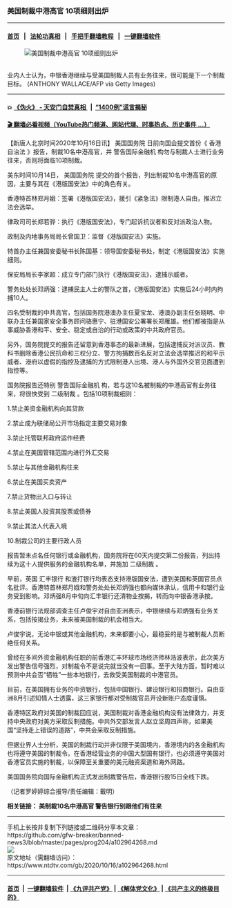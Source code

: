 ### 美国制裁中港高官 10项细则出炉
------------------------

#### [首页](https://github.com/gfw-breaker/banned-news3/blob/master/README.md) &nbsp;&nbsp;|&nbsp;&nbsp; [法轮功真相](https://github.com/begood0513/basic/blob/master/README.md)  &nbsp;&nbsp;|&nbsp;&nbsp; [手把手翻墙教程](https://github.com/gfw-breaker/guides/wiki)  &nbsp;&nbsp;|&nbsp;&nbsp; [一键翻墙软件](https://github.com/gfw-breaker/nogfw/blob/master/README.md)  



<div><div class="featured_image">
 <figure>
  <img alt="美国制裁中港高官 10项细则出炉" src="https://i.ntdtv.com/assets/uploads/2020/10/GettyImages-1187166557-800x450.jpg"/>
 </figure><br/>
 <span class="caption">
  业内人士认为，中银香港继续与受美国制裁人员有业务往来，很可能是下一个制裁目标。 (ANTHONY WALLACE/AFP via Getty Images)
 </span>
</div>
</div><hr/>

#### 💥 [《伪火》 - 天安门自焚真相 ](http://158.247.195.190:10000/videos/blog/weihuo.html)&nbsp; |&nbsp; [“1400例”谎言揭秘  ](http://158.247.195.190:10000/videos/blog/jiexi1400.html)

#### [ 🎬  翻墙必看视频（YouTube热门频道、网站代理、时事热点、历史事件 ...）](https://github.com/gfw-breaker/links/blob/master/banned.md)

<div><div class="post_content" itemprop="articleBody">
 <p>
  【新唐人北京时间2020年10月16日讯】
  <ok href="https://www.ntdtv.com/gb/美国国务院.htm">
   美国国务院
  </ok>
  日前向国会提交首份《
  <ok href="https://www.ntdtv.com/gb/香港自治法.htm">
   香港自治法
  </ok>
  》报告，制裁10名中港高官，并
  <ok href="https://www.ntdtv.com/gb/警告国际金融机.htm">
   警告国际金融机
  </ok>
  构勿与制裁人士进行业务往来，否则将面临10项制裁。
 </p>
 <p>
  美东时间10月14日，
  <ok href="https://www.ntdtv.com/gb/美国国务院.htm">
   美国国务院
  </ok>
  提交的首个报告，列出制裁10名中港高官的原因，主要与其在《港版国安法》中的角色有关。
 </p>
 <p>
  香港特首林郑月娥：签署《港版国安法》，援引《紧急法》限制港人自由，推迟立法会选举。
 </p>
 <p>
  律政司司长郑若骅：执行《港版国安法》，专门起诉抗议者和反对派政治人物。
 </p>
 <p>
  政制及内地事务局局长曾国卫：监督《港版国安法》实施。
 </p>
 <p>
  特首办主任兼国安委秘书长陈国基：领导国安委秘书处，制定《港版国安法》实施细则。
 </p>
 <p>
  保安局局长李家超：成立专门部门执行《港版国安法》，逮捕示威者。
 </p>
 <p>
  警务处处长邓炳强：逮捕民主人士的警队之首，《港版国安法》实施后24小时内拘捕10人。
 </p>
 <p>
  四名受制裁的中共高官，包括国务院港澳办主任夏宝龙、港澳办副主任张晓明、中联办主任兼国家安全事务顾问骆惠宁、驻港国安公署署长郑雁雄。他们都被指是从事威胁香港和平、安全、稳定或自治的行动或政策的中共政府官员。
 </p>
 <p>
  另外，国务院提交的报告还留意到香港事态的最新进展，包括逮捕反对派议员、教科书删除香港公民抗命和三权分立、警方拘捕数百名反对立法会选举推迟的和平示威者、港府以虚假的指控及逮捕的方式限制港人出境、港人与外国外交官见面遭到指控等。
 </p>
 <p>
  国务院报告还特别
  <ok href="https://www.ntdtv.com/gb/警告国际金融机.htm">
   警告国际金融机
  </ok>
  构，若与这10名被制裁的中港高官有业务往来，将很快受到
  <ok href="https://www.ntdtv.com/gb/二级制裁.htm">
   二级制裁
  </ok>
  。包括10项制裁细则：
 </p>
 <p>
  1.禁止美资金融机构向其贷款
 </p>
 <p>
  2.禁止成为联储局公开市场指定主要交易对象
 </p>
 <p>
  3.禁止托管联邦政府运作经费
 </p>
 <p>
  4.禁止在美国管辖范围内进行外汇交易
 </p>
 <p>
  5.禁止与其他金融机构往来
 </p>
 <p>
  6.禁止在美国买卖资产
 </p>
 <p>
  7.禁止货物出入口与转让
 </p>
 <p>
  8.禁止美国人投资其股票或债券
 </p>
 <p>
  9.禁止其法人代表入境
 </p>
 <p>
  10.制裁公司的主要行政人员
 </p>
 <p>
  报告暂未点名任何银行或金融机构，国务院将在60天内提交第二份报告，列出持续为这十人提供服务的金融机构名单，并施加
  <ok href="https://www.ntdtv.com/gb/二级制裁.htm">
   二级制裁
  </ok>
  。
 </p>
 <p>
  早前，英国
  <ok href="https://www.ntdtv.com/gb/汇丰银行.htm">
   汇丰银行
  </ok>
  和渣打银行均表态支持港版国安法，遭到美国和英国官员点名批评。香港特首林郑月娥和警务处处长邓炳强也都向媒体承认，信用卡和银行业务受到影响。邓炳强8月中旬向汇丰银行还清物业按揭，转而向中银香港承按。
 </p>
 <p>
  香港前银行法规部调查主任卢俊宇对自由亚洲表示，中银继续与邓炳强有业务关系，包括按揭业务，未来被美国制裁的机会相当大。
 </p>
 <p>
  卢俊宇说，无论中银或其他金融机构，未来都要小心，最稳妥的是与被制裁人员断绝任何关系。
 </p>
 <p>
  曾经在多间外资金融机构任职的前香港汇丰环球市场经济师林浩波表示，此次美方发出警告信号强烈，对制裁令不是说完就当没有一回事。至于大陆方面，暂时难以预测中共会否“牺牲”一些本地银行，去救受美国制裁的中港官员。
 </p>
 <p>
  目前，在美国拥有业务的中资银行，包括中国银行、建设银行和招商银行。自由亚洲8月引述知情人士透露，这三家银行都对受制裁官员开设新账户态度谨慎。
 </p>
 <p>
  香港特区政府对美国的制裁回应说，美国制裁对香港金融机构没有法律效力，并支持中央政府对美方采取反制措施。中共外交部发言人赵立坚周四声称，如果美国“坚持走上错误的道路”，中共会采取反制措施。
 </p>
 <p>
  但据业界人士分析，美国的制裁行动并非仅限于美国境内，香港境内的各金融机构也将遵守美国的制裁令。在香港经营业务的中国大型国有银行，也必须遵守美国对香港官员实施的制裁，以保障至关重要的美元融资渠道和海外网路。
 </p>
 <p>
  美国国务院向国际金融机构正式发出制裁警告后，香港银行股15日全线下跌。
 </p>
 <p>
  （记者罗婷婷综合报导/责任编辑：戴明）
 </p>
 <p>
  <strong>
   相关链接：
   <ok href="https://www.ntdtv.com/gb/2020/10/15/a102963501.html">
    美制裁10名中港高官 警告银行别跟他们有往来
   </ok>
  </strong>
 </p>
 <div class="single_ad">
 </div>
</div>
</div>
<hr/>
手机上长按并复制下列链接或二维码分享本文章：<br/>
https://github.com/gfw-breaker/banned-news3/blob/master/pages/prog204/a102964268.md <br/>
<a href='https://github.com/gfw-breaker/banned-news3/blob/master/pages/prog204/a102964268.md'><img src='https://github.com/gfw-breaker/banned-news3/blob/master/pages/prog204/a102964268.md.png'/></a> <br/>
原文地址（需翻墙访问）：https://www.ntdtv.com/gb/2020/10/16/a102964268.html


------------------------
#### [首页](https://github.com/gfw-breaker/banned-news3/blob/master/README.md) &nbsp;|&nbsp; [一键翻墙软件](https://github.com/gfw-breaker/nogfw/blob/master/README.md) &nbsp;| [《九评共产党》](https://github.com/gfw-breaker/9ping.md/blob/master/README.md#九评之一评共产党是什么) | [《解体党文化》](https://github.com/gfw-breaker/jtdwh.md/blob/master/README.md) | [《共产主义的终极目的》](https://github.com/gfw-breaker/gczydzjmd.md/blob/master/README.md)


<img src='http://gfw-breaker.win/banned-news3/pages/prog204/a102964268.md' width='0px' height='0px'/>